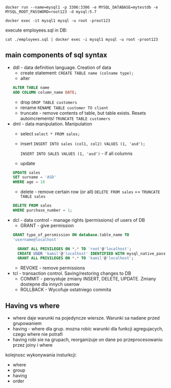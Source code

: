 `docker run --name=mysql1 -p 3306:3306 -e MYSQL_DATABASE=mytestdb -e MYSQL_ROOT_PASSWORD=root123 -d mysql:5.7`

`docker exec -it mysql1 mysql -u root -proot123`

execute employees.sql in DB:
```
cat ./employees.sql | docker exec -i mysql1 mysql -u root -proot123

```

## main components of sql syntax
* ddl - data definition language. Creation of data
    * create statement: `CREATE TABLE name (colname type);`
    * alter 
    ```sql
    ALTER TABLE name
    ADD COLUMN column_name DATE;
    ``` 
    * drop `DROP TABLE customers`
    * rename `RENAME TABLE customer TO client`
    * truncate - remove contents of table, but table exists. Resets autoincrements!
    `TRUNCATE TABLE customers`
* dml - data manipulation. Manipulation
    * select `select * FROM sales;`
    * insert `INSERT INTO sales (col1, col2) VALUES (1, 'asd');`
    
        `INSERT INTO SALES VALUES (1, 'asd')` - if all columns
    * update
    ```sql
  UPDATE sales
  SET surname = 'ASD'
  WHERE age = 18 
  ```
    * delete - remove certain row (or all) `DELETE FROM sales` == `TRUNCATE TABLE sales`
    ```sql
    DELETE FROM sales
  WHERE purchase_number = 1;
    ```
* dcl - data control - manage rights (permissions) of users of DB
    * GRANT - give permission 
    ```sql
    GRANT type_of_persmission ON database.table_name TO 
  'username@localhost'
    ```
  ```sql
    GRANT ALL PRIVILEGES ON *.* TO 'root'@'localhost';
    CREATE USER 'kamil'@'localhost' IDENTIFIED WITH mysql_native_password BY 'kamil';
    GRANT ALL PRIVILEGES ON *.* TO 'kamil'@'localhost';
    ```
    * REVOKE - remove permissions
* tcl - transaction control. Saving/restoring changes to DB
    * COMMIT - persystuje zmiany INSERT, DELETE, UPDATE. Zmiany dostepne dla innych userow
    * ROLLBACK - Wycofuje ostatniego commita
    
    
## Having vs where
* where daje warunki na pojedyncze wiersze. Warunki sa nadane przed grupowaniem
* having - where dla grup. mozna robic warunki dla funkcji agregujacych, czego where nie potrafi
* having robi sie na grupach, reorganizuje on dane po przeprocesowaniu przez joiny i where

kolejnosc wykonywania insturkcji:
* where
* group
* having
* order
